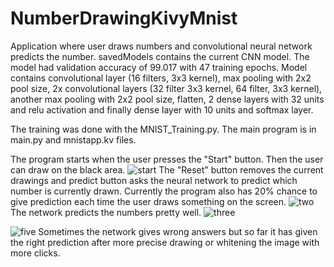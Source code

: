 # NumberDrawingKivyMnist
Application where user draws numbers and convolutional neural network predicts the number.
savedModels contains the current CNN model. The model had validation accuracy of 99.017 with 47 training epochs. Model contains convolutional layer (16 filters, 3x3 kernel), max pooling with 2x2 pool size, 2x convolutional layers (32 filter 3x3 kernel, 64 filter, 3x3 kernel), another max pooling with 2x2 pool size, flatten, 2 dense layers with 32 units and relu activation and finally dense layer with 10 units and softmax layer.

The training was done with the MNIST_Training.py.
The main program is in main.py and mnistapp.kv files.


The program starts when the user presses the "Start" button. Then the user can draw on the black area.
![start](https://github.com/Jarsse/NumberDrawingKivyMnist/blob/main/images/start.png?raw=true)
The "Reset" button removes the current drawings and predict button asks the neural network to predict which number is currently drawn. 
Currently the program also has 20% chance to give prediction each time the user draws something on the screen.
![two](https://github.com/Jarsse/NumberDrawingKivyMnist/blob/main/images/two.png?raw=true)
The network predicts the numbers pretty well.
![three](https://github.com/Jarsse/NumberDrawingKivyMnist/blob/main/images/three.png?raw=true)

![five](https://github.com/Jarsse/NumberDrawingKivyMnist/blob/main/images/five.png?raw=true)
Sometimes the network gives wrong answers but so far it has given the right prediction after more precise drawing or whitening the image with more clicks.
